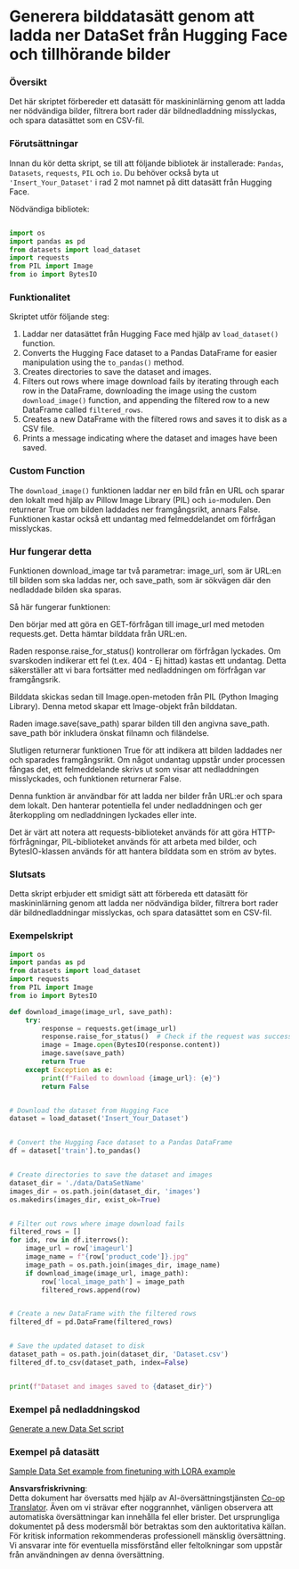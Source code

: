 <!--
CO_OP_TRANSLATOR_METADATA:
{
  "original_hash": "3cd0b727945d57998f1096763df56a84",
  "translation_date": "2025-05-09T20:24:46+00:00",
  "source_file": "md/03.FineTuning/CreatingSampleData.md",
  "language_code": "sv"
}
-->
# Generera bilddatasätt genom att ladda ner DataSet från Hugging Face och tillhörande bilder


### Översikt

Det här skriptet förbereder ett datasätt för maskininlärning genom att ladda ner nödvändiga bilder, filtrera bort rader där bildnedladdning misslyckas, och spara datasättet som en CSV-fil.

### Förutsättningar

Innan du kör detta skript, se till att följande bibliotek är installerade: `Pandas`, `Datasets`, `requests`, `PIL` och `io`. Du behöver också byta ut `'Insert_Your_Dataset'` i rad 2 mot namnet på ditt datasätt från Hugging Face.

Nödvändiga bibliotek:

```python

import os
import pandas as pd
from datasets import load_dataset
import requests
from PIL import Image
from io import BytesIO
```

### Funktionalitet

Skriptet utför följande steg:

1. Laddar ner datasättet från Hugging Face med hjälp av `load_dataset()` function.
2. Converts the Hugging Face dataset to a Pandas DataFrame for easier manipulation using the `to_pandas()` method.
3. Creates directories to save the dataset and images.
4. Filters out rows where image download fails by iterating through each row in the DataFrame, downloading the image using the custom `download_image()` function, and appending the filtered row to a new DataFrame called `filtered_rows`.
5. Creates a new DataFrame with the filtered rows and saves it to disk as a CSV file.
6. Prints a message indicating where the dataset and images have been saved.

### Custom Function

The `download_image()` funktionen laddar ner en bild från en URL och sparar den lokalt med hjälp av Pillow Image Library (PIL) och `io`-modulen. Den returnerar True om bilden laddades ner framgångsrikt, annars False. Funktionen kastar också ett undantag med felmeddelandet om förfrågan misslyckas.

### Hur fungerar detta

Funktionen download_image tar två parametrar: image_url, som är URL:en till bilden som ska laddas ner, och save_path, som är sökvägen där den nedladdade bilden ska sparas.

Så här fungerar funktionen:

Den börjar med att göra en GET-förfrågan till image_url med metoden requests.get. Detta hämtar bilddata från URL:en.

Raden response.raise_for_status() kontrollerar om förfrågan lyckades. Om svarskoden indikerar ett fel (t.ex. 404 - Ej hittad) kastas ett undantag. Detta säkerställer att vi bara fortsätter med nedladdningen om förfrågan var framgångsrik.

Bilddata skickas sedan till Image.open-metoden från PIL (Python Imaging Library). Denna metod skapar ett Image-objekt från bilddatan.

Raden image.save(save_path) sparar bilden till den angivna save_path. save_path bör inkludera önskat filnamn och filändelse.

Slutligen returnerar funktionen True för att indikera att bilden laddades ner och sparades framgångsrikt. Om något undantag uppstår under processen fångas det, ett felmeddelande skrivs ut som visar att nedladdningen misslyckades, och funktionen returnerar False.

Denna funktion är användbar för att ladda ner bilder från URL:er och spara dem lokalt. Den hanterar potentiella fel under nedladdningen och ger återkoppling om nedladdningen lyckades eller inte.

Det är värt att notera att requests-biblioteket används för att göra HTTP-förfrågningar, PIL-biblioteket används för att arbeta med bilder, och BytesIO-klassen används för att hantera bilddata som en ström av bytes.



### Slutsats

Detta skript erbjuder ett smidigt sätt att förbereda ett datasätt för maskininlärning genom att ladda ner nödvändiga bilder, filtrera bort rader där bildnedladdningar misslyckas, och spara datasättet som en CSV-fil.

### Exempelskript

```python
import os
import pandas as pd
from datasets import load_dataset
import requests
from PIL import Image
from io import BytesIO

def download_image(image_url, save_path):
    try:
        response = requests.get(image_url)
        response.raise_for_status()  # Check if the request was successful
        image = Image.open(BytesIO(response.content))
        image.save(save_path)
        return True
    except Exception as e:
        print(f"Failed to download {image_url}: {e}")
        return False


# Download the dataset from Hugging Face
dataset = load_dataset('Insert_Your_Dataset')


# Convert the Hugging Face dataset to a Pandas DataFrame
df = dataset['train'].to_pandas()


# Create directories to save the dataset and images
dataset_dir = './data/DataSetName'
images_dir = os.path.join(dataset_dir, 'images')
os.makedirs(images_dir, exist_ok=True)


# Filter out rows where image download fails
filtered_rows = []
for idx, row in df.iterrows():
    image_url = row['imageurl']
    image_name = f"{row['product_code']}.jpg"
    image_path = os.path.join(images_dir, image_name)
    if download_image(image_url, image_path):
        row['local_image_path'] = image_path
        filtered_rows.append(row)


# Create a new DataFrame with the filtered rows
filtered_df = pd.DataFrame(filtered_rows)


# Save the updated dataset to disk
dataset_path = os.path.join(dataset_dir, 'Dataset.csv')
filtered_df.to_csv(dataset_path, index=False)


print(f"Dataset and images saved to {dataset_dir}")
```

### Exempel på nedladdningskod  
[Generate a new Data Set script](../../../../code/04.Finetuning/generate_dataset.py)

### Exempel på datasätt  
[Sample Data Set example from finetuning with LORA example](../../../../code/04.Finetuning/olive-ort-example/dataset/dataset-classification.json)

**Ansvarsfriskrivning**:  
Detta dokument har översatts med hjälp av AI-översättningstjänsten [Co-op Translator](https://github.com/Azure/co-op-translator). Även om vi strävar efter noggrannhet, vänligen observera att automatiska översättningar kan innehålla fel eller brister. Det ursprungliga dokumentet på dess modersmål bör betraktas som den auktoritativa källan. För kritisk information rekommenderas professionell mänsklig översättning. Vi ansvarar inte för eventuella missförstånd eller feltolkningar som uppstår från användningen av denna översättning.